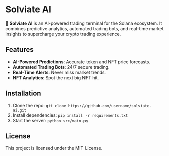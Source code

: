 # Solviate AI

🚀 **Solviate AI** is an AI-powered trading terminal for the Solana ecosystem. It combines predictive analytics, automated trading bots, and real-time market insights to supercharge your crypto trading experience.

## Features
- **AI-Powered Predictions**: Accurate token and NFT price forecasts.
- **Automated Trading Bots**: 24/7 secure trading.
- **Real-Time Alerts**: Never miss market trends.
- **NFT Analytics**: Spot the next big NFT hit.

## Installation
1. Clone the repo: `git clone https://github.com/username/solviate-ai.git`
2. Install dependencies: `pip install -r requirements.txt`
3. Start the server: `python src/main.py`

## License
This project is licensed under the MIT License.
